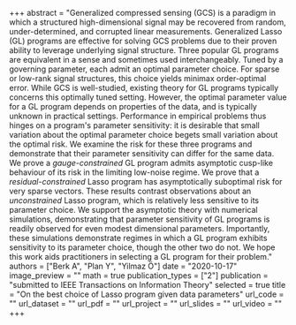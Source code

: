 +++
abstract = "Generalized compressed sensing (GCS) is a paradigm in which a structured high-dimensional signal may be recovered from random, under-determined, and corrupted linear measurements. Generalized Lasso (GL) programs are effective for solving GCS problems due to their proven ability to leverage underlying signal structure. Three popular GL programs are equivalent in a sense and sometimes used interchangeably. Tuned by a governing parameter, each admit an optimal parameter choice. For sparse or low-rank signal structures, this choice yields minimax order-optimal error. While GCS is well-studied, existing theory for GL programs typically concerns this optimally tuned setting. However, the optimal parameter value for a GL program depends on properties of the data, and is typically unknown in practical settings. Performance in empirical problems thus hinges on a program's parameter sensitivity: it is desirable that small variation about the optimal parameter choice begets small variation about the optimal risk. We examine the risk for these three programs and demonstrate that their parameter sensitivity can differ for the same data. We prove a _gauge-constrained_ GL program admits asymptotic cusp-like behaviour of its risk in the limiting low-noise regime. We prove that a _residual-constrained_ Lasso program has asymptotically suboptimal risk for very sparse vectors. These results contrast observations about an _unconstrained_ Lasso program, which is relatively less sensitive to its parameter choice. We support the asymptotic theory with numerical simulations, demonstrating that parameter sensitivity of GL programs is readily observed for even modest dimensional parameters. Importantly, these simulations demonstrate regimes in which a GL program exhibits sensitivity to its parameter choice, though the other two do not. We hope this work aids practitioners in selecting a GL program for their problem."
authors = ["Berk A", "Plan Y", "Yilmaz Ö"]
date = "2020-10-17"
image_preview = ""
math = true
publication_types = ["2"]
publication = "submitted to IEEE Transactions on Information Theory"
selected = true
title = "On the best choice of Lasso program given data parameters"
url_code = ""
url_dataset = ""
url_pdf = ""
url_project = ""
url_slides = ""
url_video = ""
+++

